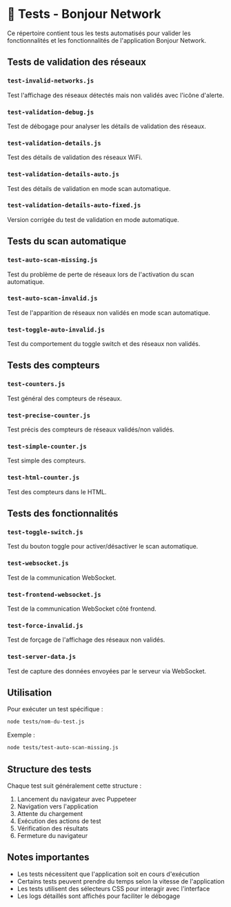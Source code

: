 # 🧪 Tests - Bonjour Network

Ce répertoire contient tous les tests automatisés pour valider les fonctionnalités et les fonctionnalités de l'application Bonjour Network.

## Tests de validation des réseaux

### `test-invalid-networks.js`

Test l'affichage des réseaux détectés mais non validés avec l'icône d'alerte.

### `test-validation-debug.js`

Test de débogage pour analyser les détails de validation des réseaux.

### `test-validation-details.js`

Test des détails de validation des réseaux WiFi.

### `test-validation-details-auto.js`

Test des détails de validation en mode scan automatique.

### `test-validation-details-auto-fixed.js`

Version corrigée du test de validation en mode automatique.

## Tests du scan automatique

### `test-auto-scan-missing.js`

Test du problème de perte de réseaux lors de l'activation du scan automatique.

### `test-auto-scan-invalid.js`

Test de l'apparition de réseaux non validés en mode scan automatique.

### `test-toggle-auto-invalid.js`

Test du comportement du toggle switch et des réseaux non validés.

## Tests des compteurs

### `test-counters.js`

Test général des compteurs de réseaux.

### `test-precise-counter.js`

Test précis des compteurs de réseaux validés/non validés.

### `test-simple-counter.js`

Test simple des compteurs.

### `test-html-counter.js`

Test des compteurs dans le HTML.

## Tests des fonctionnalités

### `test-toggle-switch.js`

Test du bouton toggle pour activer/désactiver le scan automatique.

### `test-websocket.js`

Test de la communication WebSocket.

### `test-frontend-websocket.js`

Test de la communication WebSocket côté frontend.

### `test-force-invalid.js`

Test de forçage de l'affichage des réseaux non validés.

### `test-server-data.js`

Test de capture des données envoyées par le serveur via WebSocket.

## Utilisation

Pour exécuter un test spécifique :

```bash
node tests/nom-du-test.js
```

Exemple :

```bash
node tests/test-auto-scan-missing.js
```

## Structure des tests

Chaque test suit généralement cette structure :

1. Lancement du navigateur avec Puppeteer
2. Navigation vers l'application
3. Attente du chargement
4. Exécution des actions de test
5. Vérification des résultats
6. Fermeture du navigateur

## Notes importantes

- Les tests nécessitent que l'application soit en cours d'exécution
- Certains tests peuvent prendre du temps selon la vitesse de l'application
- Les tests utilisent des sélecteurs CSS pour interagir avec l'interface
- Les logs détaillés sont affichés pour faciliter le débogage
